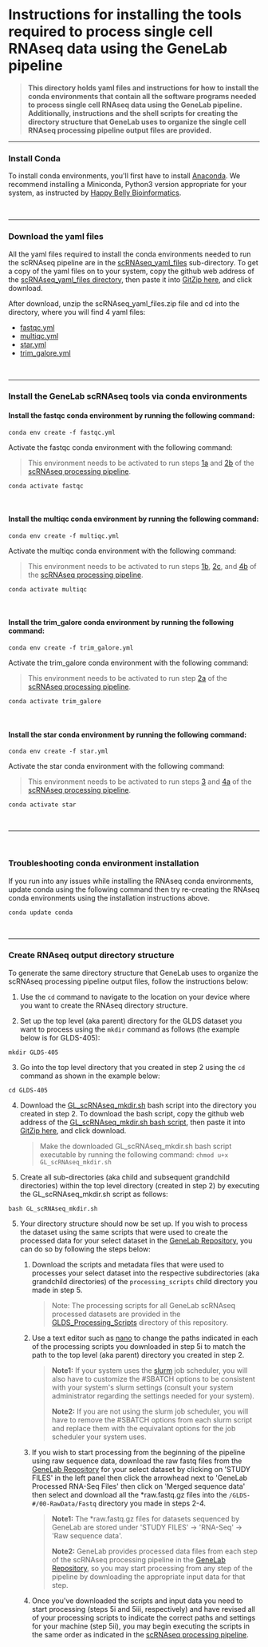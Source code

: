 # Instructions for installing the tools required to process single cell RNAseq data using the GeneLab pipeline

> **This directory holds yaml files and instructions for how to install the conda environments that contain all the software programs needed to process single cell RNAseq data using the GeneLab pipeline. 
Additionally, instructions and the shell scripts for creating the directory structure that GeneLab uses to organize the single cell RNAseq processing pipeline output files are provided.**  

---

### Install Conda

To install conda environments, you'll first have to install [Anaconda](https://www.anaconda.com/). We recommend installing a Miniconda, Python3 version appropriate for your system, as instructed by [Happy Belly Bioinformatics](https://astrobiomike.github.io/unix/conda-intro#getting-and-installing-conda). 

<br>

---

### Download the yaml files

All the yaml files required to install the conda environments needed to run the scRNAseq pipeline are in the [scRNAseq_yaml_files](scRNAseq_yaml_files) sub-directory. To get a 
copy of the yaml files on to your system, copy the github web address of the [scRNAseq_yaml_files directory](scRNAseq_yaml_files), then paste it into [GitZip here](http://kinolien.github.io/gitzip/), and click download.


After download, unzip the scRNAseq_yaml_files.zip file and cd into the directory, where you will find 4 yaml files:
* [fastqc.yml](scRNAseq_yaml_files/fastqc.yml)
* [multiqc.yml](scRNAseq_yaml_files/multiqc.yml)
* [star.yml](scRNAseq_yaml_files/star.yml)
* [trim_galore.yml](scRNAseq_yaml_files/trim_galore.yml)

<br>

---

### Install the GeneLab scRNAseq tools via conda environments

#### Install the **fastqc** conda environment by running the following command:

  ```
  conda env create -f fastqc.yml
  ```

  Activate the fastqc conda environment with the following command:
  > This environment needs to be activated to run steps [1a](../Pipeline_GL-DPPD-7111_Versions/GL-DPPD-7111.md#1a-raw-data-qc) and [2b](../Pipeline_GL-DPPD-7111_Versions/GL-DPPD-7111.md#2b-trimmed-data-qc) of the [scRNAseq processing pipeline](../Pipeline_GL-DPPD-7111_Versions/GL-DPPD-7111.md).
  
  ```
  conda activate fastqc
  ```   
  
<br>

#### Install the **multiqc** conda environment by running the following command:

  ```
  conda env create -f multiqc.yml
  ```

  Activate the multiqc conda environment with the following command:
  > This environment needs to be activated to run steps [1b](../Pipeline_GL-DPPD-7111_Versions/GL-DPPD-7111.md#1b-compile-raw-data-qc), [2c](../Pipeline_GL-DPPD-7111_Versions/GL-DPPD-7111.md#2c-compile-trimmed-data-qc), and [4b](../Pipeline_GL-DPPD-7111_Versions/GL-DPPD-7111.md#4b-compile-alignment-logs) of the [scRNAseq processing pipeline](../Pipeline_GL-DPPD-7111_Versions/GL-DPPD-7111.md).
  
  ```
  conda activate multiqc
  ```   
  
<br>

#### Install the **trim_galore** conda environment by running the following command:

  ```
  conda env create -f trim_galore.yml
  ```

  Activate the trim_galore conda environment with the following command:
  > This environment needs to be activated to run step [2a](../Pipeline_GL-DPPD-7111_Versions/GL-DPPD-7111.md#2a-trimfilter-raw-data) of the [scRNAseq processing pipeline](../Pipeline_GL-DPPD-7111_Versions/GL-DPPD-7111.md).
  
  ```
  conda activate trim_galore
  ```   
  
<br>

#### Install the **star** conda environment by running the following command:

  ```
  conda env create -f star.yml
  ```

  Activate the star conda environment with the following command:
  > This environment needs to be activated to run steps [3](../Pipeline_GL-DPPD-7111_Versions/GL-DPPD-7111.md#3-build-star-reference) and [4a](../Pipeline_GL-DPPD-7111_Versions/GL-DPPD-7111.md#4a-align-reads-to-reference-genome-with-starsolo) of the [scRNAseq processing pipeline](../Pipeline_GL-DPPD-7111_Versions/GL-DPPD-7111.md).
  
  ```
  conda activate star
  ```   
  
<br>


---

<br>

### Troubleshooting conda environment installation

  If you run into any issues while installing the RNAseq conda environments, update conda using the following command then try re-creating the RNAseq conda environments using the installation instructions above.
  
  ```
  conda update conda
  ```

<br>
  
---

### Create RNAseq output directory structure

To generate the same directory structure that GeneLab uses to organize the scRNAseq processing pipeline output files, follow the instructions below:

  1. Use the `cd` command to navigate to the location on your device where you want to create the RNAseq directory structure.
  
  2. Set up the top level (aka parent) directory for the GLDS dataset you want to process using the `mkdir` command as follows (the example below is for GLDS-405):
  ```
  mkdir GLDS-405
  ```  
  
  3. Go into the top level directory that you created in step 2 using the `cd` command as shown in the example below:
  ```
  cd GLDS-405
  ``` 
  
  4. Download the [GL_scRNAseq_mkdir.sh](GL_scRNAseq_mkdir.sh) bash script into the directory you created in step 2. To download the bash script, copy the github web address of the [GL_scRNAseq_mkdir.sh bash script](GL_scRNAseq_mkdir.sh), then paste it into [GitZip here](http://kinolien.github.io/gitzip/), and click download.
     > Make the downloaded GL_scRNAseq_mkdir.sh bash script executable by running the following command:
     > `chmod u+x GL_scRNAseq_mkdir.sh`
  
  5. Create all sub-directories (aka child and subsequent grandchild directories) within the top level directory (created in step 2) by executing the GL_scRNAseq_mkdir.sh script as follows:
  ```
  bash GL_scRNAseq_mkdir.sh
  ``` 

5. Your directory structure should now be set up. If you wish to process the dataset using the same scripts that were used to create the processed data for your select dataset in the [GeneLab 
Repository](https://genelab-data.ndc.nasa.gov/genelab/projects), you can do so by following the steps below:  

   1. Download the scripts and metadata files that were used to processes your select dataset into the respective subdirectories (aka grandchild directories) of the `processing_scripts` child directory you made in step 5. 
      > Note: The processing scripts 
for all GeneLab scRNAseq processed datasets are provided in the [GLDS_Processing_Scripts](../GLDS_Processing_Scripts) directory of this repository.  

   2. Use a text editor such as [nano](https://www.nano-editor.org/) to change the paths indicated in each of the processing scripts you downloaded in step 5i to match the path to the top level (aka parent) directory you created in step 2.

      > **Note1:** If your system uses the [slurm](https://slurm.schedmd.com/overview.html) job scheduler, you will also have to customize the #SBATCH options to be consistent with your system's slurm settings (consult your system administrator 
regarding the settings needed for your system).  
      >
      > **Note2:** If you are not using the slurm job scheduler, you will have to remove the #SBATCH options from each slurm script and replace them with the equivalant options for the job scheduler your system uses.  
   
   3. If you wish to start processing from the beginning of the pipeline using raw sequence data, download the raw fastq files from the [GeneLab Repository](https://genelab-data.ndc.nasa.gov/genelab/projects) for your select dataset by clicking on 
'STUDY FILES' in the left panel then click the arrowhead next to 'GeneLab Processed RNA-Seq Files' then click on 'Merged sequence data' then select and download all the *raw.fastq.gz files into the `/GLDS-#/00-RawData/Fastq` directory you made in 
steps 2-4.  
   
      > **Note1:** The *raw.fastq.gz files for datasets sequenced by GeneLab are stored under 'STUDY FILES' -> 'RNA-Seq' -> 'Raw sequence data'.  
      >
      > **Note2:** GeneLab provides processed data files from each step of the scRNAseq processing pipeline in the [GeneLab Repository](https://genelab-data.ndc.nasa.gov/genelab/projects), so you may start processing from any step of the pipeline by 
downloading the appropriate input data for that step.  
   
   4. Once you've downloaded the scripts and input data you need to start processing (steps 5i and 5iii, respectively) and have revised all of your processing scripts to indicate the correct paths and settings for your machine (step 5ii), you may begin executing the scripts in the same order as indicated in the [scRNAseq processing 
pipeline](../Pipeline_GL-DPPD-7111_Versions/GL-DPPD-7111.md).  

